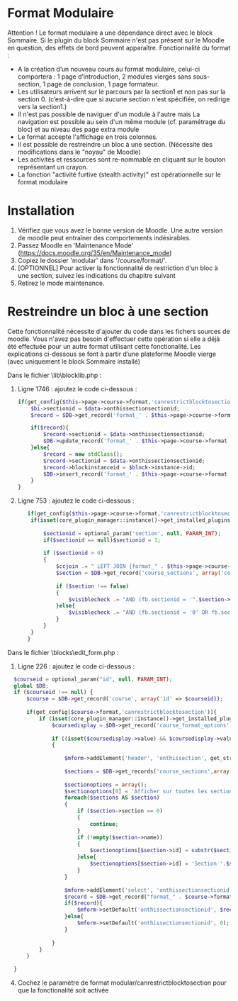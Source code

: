 Format Modulaire
============================
Attention ! Le format modulaire a une dépendance direct avec le block Sommaire. Si le plugin du block Sommaire n'est pas présent sur le Moodle en question, des effets de bord peuvent apparaître.
Fonctionnalité du format :
* A la création d’un nouveau cours au format modulaire, celui-ci comportera : 1 page d’introduction, 2 modules vierges sans sous-section, 1 page de conclusion, 1 page formateur. 
* Les utilisateurs arrivent sur le parcours par la section1 et non pas sur la section 0. (c’est-à-dire que si aucune section n'est spécifiée, on redirige vers la section1.) 
* Il n'est pas possible de naviguer d'un module à l'autre mais La navigation est possible au sein d'un même module (cf. paramétrage du bloc) et au niveau des page extra module
* Le format accepte l'affichage en trois colonnes.
* Il est possible de restreindre un bloc à une section. (Nécessite des modifications dans le "noyau" de Moodle)
* Les activités et ressources sont re-nommable en cliquant sur le bouton représentant un crayon. 
* La fonction "activité furtive (stealth activity)" est opérationnelle sur le format modulaire 

Installation
============
1. Vérifiez que vous avez le bonne version de Moodle. Une autre version de moodle peut entraîner des comportements indésirables.
2. Passez Moodle en 'Maintenance Mode' (https://docs.moodle.org/35/en/Maintenance_mode)
3. Copiez le dossier 'modular' dans '/course/format/'.
4. [OPTIONNEL] Pour activer la fonctionnalité de restriction d'un bloc à une section, suivez les indications du chapitre suivant
5. Retirez le mode maintenance.

Restreindre un bloc à une section
==============
Cette fonctionnalité  nécessite d'ajouter du code dans les fichers sources de moodle. 
Vous n'avez pas besoin d'effectuer cette opération si elle a déjà été effectuée pour un autre format utilisant cette fonctionalité.
Les explications ci-dessous se font à partir d’une plateforme Moodle vierge (avec uniquement le block Sommaire installé)

Dans le fichier \lib\blocklib.php : 
1. Ligne 1746 : ajoutez le code ci-dessous : 
    ```php
    if(get_config($this->page->course->format,'canrestrictblocktosection')){
        $bi->sectionid = $data->onthissectionsectionid;
        $record = $DB->get_record('format_' . $this->page->course->format . '_bck',["blockinstanceid" => $block->instance->id]);
    
        if($record){
            $record->sectionid = $data->onthissectionsectionid;
            $DB->update_record('format_' . $this->page->course->format . '_bck',$record);
        }else{
            $record = new stdClass();
            $record->sectionid = $data->onthissectionsectionid;
            $record->blockinstanceid = $block->instance->id;
            $DB->insert_record('format_' . $this->page->course->format . '_bck',$record);
        }
    }
    ```
2. Ligne 753 : ajoutez le code ci-dessous : 
    ```php
       if(get_config($this->page->course->format,'canrestrictblocktosection')){
        if(isset(core_plugin_manager::instance()->get_installed_plugins('format')[$this->page->course->format])){
       
            $sectionid = optional_param('section', null, PARAM_INT);
            if($sectionid == null)$sectionid = 1;
       
            if ($sectionid > 0)
            {
                $ccjoin .= " LEFT JOIN {format_" . $this->page->course->format ."_bck} fb ON bi.id = fb.blockinstanceid";
                $section = $DB->get_record('course_sections', array('course'=>$this->page->course->id,'section'=>$sectionid));
       
                if ($section !== false)
                {
                    $visiblecheck .= "AND (fb.sectionid = '".$section->id."' OR fb.sectionid = 0 OR fb.sectionid IS NULL)";
                }else{
                    $visiblecheck .= "AND (fb.sectionid = '0' OR fb.sectionid IS NULL)";
                }
            }
        }
       }
    ```
Dans le fichier \blocks\edit_form.php : 

1. Ligne 226 : ajoutez le code ci-dessous : 
  ```php
    $courseid = optional_param("id", null, PARAM_INT);
    global $DB;
    if ($courseid !== null) {
    	$course = $DB->get_record('course', array('id' => $courseid));
    	
    	if(get_config($course->format,'canrestrictblocktosection')){
    		if (isset(core_plugin_manager::instance()->get_installed_plugins('format')[$course->format])) {
    			$coursedisplay = $DB->get_record('course_format_options', array('courseid'=>$courseid,'format'=>$course->format,'name'=>'coursedisplay'));
    
    			if ((isset($coursedisplay->value) && $coursedisplay->value == 1) || !isset($coursedisplay->value))
    			{
    
    				$mform->addElement('header', 'onthissection', get_string('onthissection', 'format_' . $course->format));
    
    				$sections = $DB->get_records('course_sections',array('course'=>$courseid));
    
    				$sectionoptions = array();
    				$sectionoptions[0] = 'Afficher sur toutes les sections';
    				foreach($sections AS $section)
    				{
    					if ($section->section == 0)
    					{
    						continue;
    					}
    					if (!empty($section->name))
    					{
    						$sectionoptions[$section->id] = substr($section->name,0,50);
    					}else{
    						$sectionoptions[$section->id] = 'Section '.$section->section;
    					}
    				}
    
    				$mform->addElement('select', 'onthissectionsectionid', get_string('sectionid', 'format_' . $course->format), $sectionoptions);
    				$record = $DB->get_record("format_" . $course->format ."_bck",["blockinstanceid" => $this->block->instance->id]);
    				if($record){
    					$mform->setDefault('onthissectionsectionid', $record->sectionid);
    				}else{
    					$mform->setDefault('onthissectionsectionid', 0);
    				}
    
    			}
    		}
    	}
    
    }
   ```
4. Cochez le paramètre de format modular/canrestrictblocktosection pour que la fonctionalité soit activée
